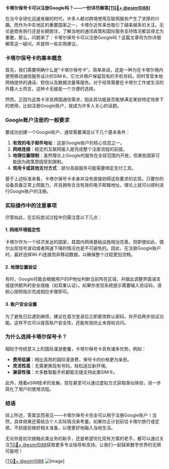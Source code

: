 **卡塔尔保号卡可以注册Google吗？——一份详尽解答[[TG💪+ @esim1088](https://t.me/s/esim1088)]**

在当今全球化迅速发展的时代，许多人都对跨境使用互联网服务产生了浓厚的兴趣。而作为中东地区的重要国家之一，卡塔尔近年来也吸引了越来越多的关注。无论是商务旅行还是长期居住，了解当地的通讯政策和国际服务支持情况都显得尤为重要。那么，问题来了：卡塔尔保号卡可以注册Google吗？这篇文章将为你详细解答这一疑问，并提供一些实用建议。

### 卡塔尔保号卡的基本概念

首先，我们需要明确什么是“卡塔尔保号卡”。简单来说，这是一种为在卡塔尔境内使用移动通信服务设计的SIM卡。它允许用户保留现有的手机号码，同时享受本地网络提供的通话、短信以及数据流量等服务。对于经常需要在卡塔尔工作或生活的外籍人士而言，这种卡无疑是一个方便的选择。

然而，正因为这类卡涉及跨国通信需求，因此其功能是否能够满足某些特定场景下的使用，比如注册Google账户，就成为许多人关心的话题。

### Google账户注册的一般要求

要成功创建一个Google账户，通常需要满足以下几个基本条件：
1. **有效的电子邮件地址**：这是Google账户的核心信息之一。
2. **网络连接**：稳定的互联网接入是完成整个注册流程的前提。
3. **地理位置限制**：虽然理论上Google的服务在全球范围内开放，但某些国家可能因为政策原因受到限制。
4. **信用卡或其他支付方式**：部分高级服务可能需要绑定支付工具。

基于上述标准来看，卡塔尔保号卡本身并没有直接妨碍这些要求的实现。只要你的设备具备正常上网能力，并且拥有合法有效的电子邮箱地址，理论上就可以顺利进行Google账户的注册。

### 实际操作中的注意事项

尽管如此，在实际尝试过程中仍需注意以下几点：

#### 1. 网络环境稳定性
卡塔尔作为一个经济发达的国家，其国内网络基础设施相当完善。但即便如此，偶尔出现信号波动或者网速下降的情况也是不可避免的。因此，在注册Google账户时，最好选择Wi-Fi连接而非移动数据，以确保整个过程更加流畅。

#### 2. 地理位置验证
有时，Google可能会根据用户的IP地址判断当前所在区域，并据此调整界面语言或提供额外的安全措施（如双重认证）。如果你发现系统提示需要输入验证码，请耐心按照指示完成相应步骤即可。

#### 3. 账户安全设置
为了避免日后遇到麻烦，建议在首次登录后立即更改默认密码，并开启两步验证功能。这样不仅可以提高账户安全性，还能有效防止未授权访问。

### 为什么选择卡塔尔保号卡？

相较于传统意义上的国际漫游套餐，卡塔尔保号卡具有诸多优势。例如：
- **费用低廉**：相比高昂的国际漫游费，保号卡的价格更为亲民。
- **灵活性高**：无需更换现有号码，轻松适应新环境。
- **兼容性强**：大多数智能手机都能无缝支持此类SIM卡。

此外，随着eSIM技术的发展，现在甚至可以通过虚拟方式获取类似体验，进一步简化了用户的使用流程。

### 结语

综上所述，答案显而易见——卡塔尔保号卡完全可以用于注册Google账户！当然，具体效果还需结合个人实际情况来考量。如果你正计划前往卡塔尔旅行或定居，不妨提前做好相关准备，以便更好地融入当地生活。

无论你是初次接触此类业务的新手，还是希望优化现有方案的老手，都可以通过关注[TG💪+ @esim1088](https://t.me/s/esim1088)获取更多专业指导和支持。让我们一起探索数字世界的无限可能吧！

[[TG💪+ @esim1088](https://t.me/s/esim1088) ![Image](https://i.postimg.cc/4NQfJmqS/Snipaste-2025-05-13-00-14-12.png)]
